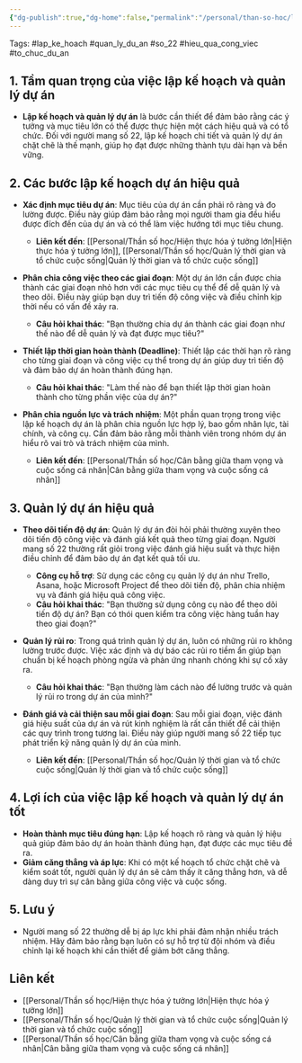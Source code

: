 ```yaml
---
{"dg-publish":true,"dg-home":false,"permalink":"/personal/than-so-hoc/lap-ke-hoach-va-quan-ly-du-an/","dgPassFrontmatter":true,"noteIcon":"","updated":"2025-01-14T22:18:46.968+07:00"}
---
```




Tags: #lap_ke_hoach #quan_ly_du_an #so_22 #hieu_qua_cong_viec #to_chuc_du_an

## 1. Tầm quan trọng của việc lập kế hoạch và quản lý dự án
- **Lập kế hoạch và quản lý dự án** là bước cần thiết để đảm bảo rằng các ý tưởng và mục tiêu lớn có thể được thực hiện một cách hiệu quả và có tổ chức. Đối với người mang số 22, lập kế hoạch chi tiết và quản lý dự án chặt chẽ là thế mạnh, giúp họ đạt được những thành tựu dài hạn và bền vững.

## 2. Các bước lập kế hoạch dự án hiệu quả
- **Xác định mục tiêu dự án**: Mục tiêu của dự án cần phải rõ ràng và đo lường được. Điều này giúp đảm bảo rằng mọi người tham gia đều hiểu được đích đến của dự án và có thể làm việc hướng tới mục tiêu chung.
  - **Liên kết đến**: [[Personal/Thần số học/Hiện thực hóa ý tưởng lớn\|Hiện thực hóa ý tưởng lớn]], [[Personal/Thần số học/Quản lý thời gian và tổ chức cuộc sống\|Quản lý thời gian và tổ chức cuộc sống]]

- **Phân chia công việc theo các giai đoạn**: Một dự án lớn cần được chia thành các giai đoạn nhỏ hơn với các mục tiêu cụ thể để dễ quản lý và theo dõi. Điều này giúp bạn duy trì tiến độ công việc và điều chỉnh kịp thời nếu có vấn đề xảy ra.
  - **Câu hỏi khai thác**: "Bạn thường chia dự án thành các giai đoạn như thế nào để dễ quản lý và đạt được mục tiêu?"
  
- **Thiết lập thời gian hoàn thành (Deadline)**: Thiết lập các thời hạn rõ ràng cho từng giai đoạn và công việc cụ thể trong dự án giúp duy trì tiến độ và đảm bảo dự án hoàn thành đúng hạn.
  - **Câu hỏi khai thác**: "Làm thế nào để bạn thiết lập thời gian hoàn thành cho từng phần việc của dự án?"

- **Phân chia nguồn lực và trách nhiệm**: Một phần quan trọng trong việc lập kế hoạch dự án là phân chia nguồn lực hợp lý, bao gồm nhân lực, tài chính, và công cụ. Cần đảm bảo rằng mỗi thành viên trong nhóm dự án hiểu rõ vai trò và trách nhiệm của mình.
  - **Liên kết đến**: [[Personal/Thần số học/Cân bằng giữa tham vọng và cuộc sống cá nhân\|Cân bằng giữa tham vọng và cuộc sống cá nhân]]
  
## 3. Quản lý dự án hiệu quả
- **Theo dõi tiến độ dự án**: Quản lý dự án đòi hỏi phải thường xuyên theo dõi tiến độ công việc và đánh giá kết quả theo từng giai đoạn. Người mang số 22 thường rất giỏi trong việc đánh giá hiệu suất và thực hiện điều chỉnh để đảm bảo dự án đạt kết quả tối ưu.
  - **Công cụ hỗ trợ**: Sử dụng các công cụ quản lý dự án như Trello, Asana, hoặc Microsoft Project để theo dõi tiến độ, phân chia nhiệm vụ và đánh giá hiệu quả công việc.
  - **Câu hỏi khai thác**: "Bạn thường sử dụng công cụ nào để theo dõi tiến độ dự án? Bạn có thói quen kiểm tra công việc hàng tuần hay theo giai đoạn?"

- **Quản lý rủi ro**: Trong quá trình quản lý dự án, luôn có những rủi ro không lường trước được. Việc xác định và dự báo các rủi ro tiềm ẩn giúp bạn chuẩn bị kế hoạch phòng ngừa và phản ứng nhanh chóng khi sự cố xảy ra.
  - **Câu hỏi khai thác**: "Bạn thường làm cách nào để lường trước và quản lý rủi ro trong dự án của mình?"

- **Đánh giá và cải thiện sau mỗi giai đoạn**: Sau mỗi giai đoạn, việc đánh giá hiệu suất của dự án và rút kinh nghiệm là rất cần thiết để cải thiện các quy trình trong tương lai. Điều này giúp người mang số 22 tiếp tục phát triển kỹ năng quản lý dự án của mình.
  - **Liên kết đến**: [[Personal/Thần số học/Quản lý thời gian và tổ chức cuộc sống\|Quản lý thời gian và tổ chức cuộc sống]]

## 4. Lợi ích của việc lập kế hoạch và quản lý dự án tốt
- **Hoàn thành mục tiêu đúng hạn**: Lập kế hoạch rõ ràng và quản lý hiệu quả giúp đảm bảo dự án hoàn thành đúng hạn, đạt được các mục tiêu đề ra.
- **Giảm căng thẳng và áp lực**: Khi có một kế hoạch tổ chức chặt chẽ và kiểm soát tốt, người quản lý dự án sẽ cảm thấy ít căng thẳng hơn, và dễ dàng duy trì sự cân bằng giữa công việc và cuộc sống.
  
## 5. Lưu ý
- Người mang số 22 thường dễ bị áp lực khi phải đảm nhận nhiều trách nhiệm. Hãy đảm bảo rằng bạn luôn có sự hỗ trợ từ đội nhóm và điều chỉnh lại kế hoạch khi cần thiết để giảm bớt căng thẳng.

## Liên kết
- [[Personal/Thần số học/Hiện thực hóa ý tưởng lớn\|Hiện thực hóa ý tưởng lớn]]
- [[Personal/Thần số học/Quản lý thời gian và tổ chức cuộc sống\|Quản lý thời gian và tổ chức cuộc sống]]
- [[Personal/Thần số học/Cân bằng giữa tham vọng và cuộc sống cá nhân\|Cân bằng giữa tham vọng và cuộc sống cá nhân]]